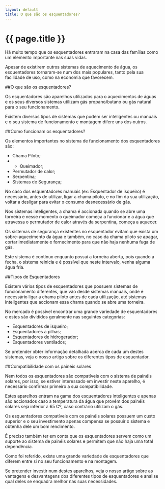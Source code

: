 ```yaml
---
layout: default
title: O que são os esquentadores?
---
```


# {{ page.title }}

Há muito tempo que os esquentadores entraram na casa das famílias como um elemento importante nas suas vidas.

Apesar de existirem outros sistemas de aquecimento de água, os esquentadores tornaram-se num dos mais populares, tanto pela sua facilidade de uso, como na economia que favorecem.

##O que são os esquentadores?

Os esquentadores são aparelhos utilizados para o aquecimentos de águas e os seus diversos sistemas utilizam gás propano/butano ou gás natural para o seu funcionamento.

Existem diversos tipos de sistemas que podem ser inteligentes ou manuais e o seu sistema de funcionamento e montagem difere uns dos outros.

##Como funcionam os esquentadores?

Os elementos importantes no sistema de funcionamento dos esquentadores são:

* Chama Piloto;
* * Queimador;
* Permutador de calor;
* Serpentina;
* Sistemas de Segurança;

No caso dos esquentadores manuais (ex: Esquentador de isqueiro) é necessário, antes de utilizar, ligar a chama piloto, e no fim da sua utilização, voltar a desligar para evitar o consumo desnecessário de gás.

Nos sistemas inteligentes, a chama é accionada quando se abre uma torneira e nesse momento o queimador começa a funcionar e a água que atravessa o permutador de calor através da serpentina, começa  a aquecer.

Os sistemas de segurança existentes no esquentador evitam que exista um sobre-aquecimento da água e também, no caso da chama piloto se apagar, cortar imediatamente o fornecimento para que não haja nenhuma fuga de gás.

Este sistema é contínuo enquanto possui a torneira aberta, pois quando a fecha, o sistema reinicia e é possível que neste intervalo, venha alguma água fria.

##Tipos de Esquentadores

Existem vários tipos de esquentadores que possuem sistemas de funcionamento diferentes, que vão desde sistemas manuais, onde é necessário ligar a chama piloto antes de cada utilização, até sistemas inteligentes que accionam essa chama quando se abre uma torneira.

No mercado é possível encontrar uma grande variedade de esquentadores e estes são divididos geralmente nas seguintes categorias:

* Esquentadores de isqueiro;
* Esquentadores a pilhas;
* Esquentadores de hidrogerador;
* Esquentadores ventilados;

Se pretender obter informação detalhada acerca de cada um destes sistemas, veja o nosso artigo sobre os diferentes tipos de esquentador.

##Compatibilidade com os painéis solares

Nem todos os esquentadores são compatíveis com o sistema de painéis solares, por isso, se estiver interessado em investir neste aparelho, é necessário confirmar primeiro a sua compatibilidade.

Estes aparelhos entram na gama dos esquentadores inteligentes e apenas são accionados caso a temperatura da água que provém dos painéis solares seja inferior a 65 Cº, caso contrário utilizam o gás.

Os esquentadores compatíveis com os painéis solares possuem um custo superior e o seu investimento apenas compensa se possuir o sistema e obtenha dele um bom rendimento.

É preciso também ter em conta que os esquentadores servem como um suporte ao sistema de painéis solares e permitem que não haja uma total dependência.

Como foi referido, existe uma grande variedade de esquentadores que diferem entre si no seu funcionamento e na montagem.

Se pretender investir num destes aparelhos, veja o nosso artigo sobre as vantagens e desvantagens dos diferentes tipos de esquentadores e analise qual deles se enquadra melhor nas suas necessidades.
